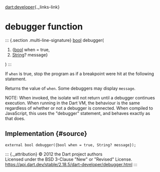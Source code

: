 [dart:developer](../dart-developer/dart-developer-library){._links-link}

debugger function
=================

::: {.section .multi-line-signature}
[bool](../dart-core/bool-class) debugger(

1.  {[bool](../dart-core/bool-class) when = true,
2.  [String](../dart-core/string-class)? message}

)
:::

If `when` is true, stop the program as if a breakpoint were hit at the
following statement.

Returns the value of `when`. Some debuggers may display `message`.

NOTE: When invoked, the isolate will not return until a debugger
continues execution. When running in the Dart VM, the behaviour is the
same regardless of whether or not a debugger is connected. When compiled
to JavaScript, this uses the \"debugger\" statement, and behaves exactly
as that does.

Implementation {#source}
--------------

``` {.language-dart data-language="dart"}
external bool debugger({bool when = true, String? message});
```

::: {._attribution}
© 2012 the Dart project authors\
Licensed under the BSD 3-Clause \"New\" or \"Revised\" License.\
<https://api.dart.dev/stable/2.18.5/dart-developer/debugger.html>
:::
